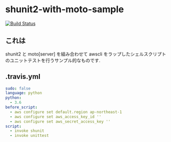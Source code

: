 # shunit2-with-moto-sample

[![Build Status](https://travis-ci.org/inokappa/shunit2-with-moto-sample.svg?branch=master)](https://travis-ci.org/inokappa/shunit2-with-moto-sample)

## これは

shunit2 と moto[server] を組み合わせて awscli をラップしたシェルスクリプトのユニットテストを行うサンプル的なものです.

## .travis.yml

```yaml
sudo: false
language: python
python:
  - 3.6
before_script:
  - aws configure set default.region ap-northeast-1
  - aws configure set aws_access_key_id ''
  - aws configure set aws_secret_access_key ''
script:
  - invoke shunit
  - invoke unittest
```
